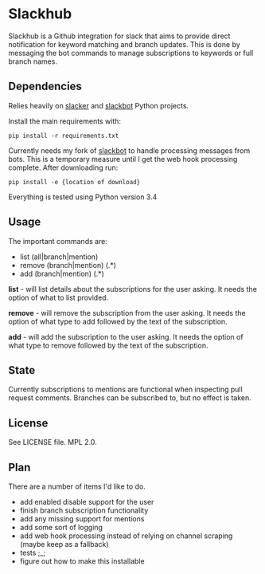 Slackhub
========================

Slackhub is a Github integration for slack that aims to provide direct notification for keyword matching and branch
updates.  This is done by messaging the bot commands to manage subscriptions to keywords or full branch names.  

Dependencies
------------------------

Relies heavily on [slacker](https://github.com/os/slacker) and [slackbot](https://github.com/lins05/slackbot) Python 
projects.

Install the main requirements with:

`pip install -r requirements.txt`

Currently needs my fork of [slackbot](https://github.com/phospodka/slackbot) to handle processing messages from bots.
This is a temporary measure until I get the web hook processing complete.  After downloading run:

`pip install -e {location of download}`

Everything is tested using Python version 3.4

Usage
------------------------

The important commands are:

* list (all|branch|mention)
* remove (branch|mention) (.*)
* add (branch|mention) (.*)

**list** - will list details about the subscriptions for the user asking.  It needs the option of what to list provided.

**remove** - will remove the subscription from the user asking.  It needs the option of what type to 
add followed by the text of the subscription. 
 
**add** - will add the subscription to the user asking.  It needs the option of what type to 
remove followed by the text of the subscription.
 
State
-------------------------

Currently subscriptions to mentions are functional when inspecting pull request comments.  Branches can be subscribed 
to, but no effect is taken.

License
-------------------------------

See LICENSE file.  MPL 2.0.

Plan
-------------------------

There are a number of items I'd like to do.

* add enabled disable support for the user
* finish branch subscription functionality
* add any missing support for mentions
* add some sort of logging
* add web hook processing instead of relying on channel scraping (maybe keep as a fallback)
* tests ;_;
* figure out how to make this installable
